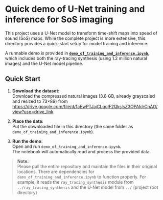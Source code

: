 # Quick demo of U-Net training and inference for SoS imaging

This project uses a U-Net model to transform time-shift maps into speed of sound (SoS) maps. While the complete project is more extensive, this directory provides a quick-start setup for model training and inference.

A runnable demo is provided in [**`demo_of_training_and_inference.ipynb`**](https://github.com/haotian-c/SoS_time_shift_DL/blob/main/demo_of_training_and_inference/demo_of_training_and_inference.ipynb), which includes both the ray-tracing synthesis (using 1.2 million natural images) and the U-Net model pipeline.

## Quick Start

1. **Download the dataset:**  
   Download the compressed natural images (3.8 GB, already grayscaled and resized to 73×89) from  
   https://drive.google.com/file/d/1aEwPTJajCLqolF2QkslsZ3OPAIdrCnAO/view?usp=drive_link

2. **Place the data:**  
   Put the downloaded file in this directory (the same folder as `demo_of_training_and_inference.ipynb`).

3. **Run the demo:**  
   Open and run `demo_of_training_and_inference.ipynb`.  
   The notebook will automatically read and process the provided data.

   

> **Note:**  
> Please pull the entire repository and maintain the files in their original locations. There are dependencies for `demo_of_training_and_inference.ipynb` to function properly.
> For example, it reads the `ray_tracing_synthesis` module from `../ray_tracing_synthesis` and the U-Net model from `../` (project root directory)
   
